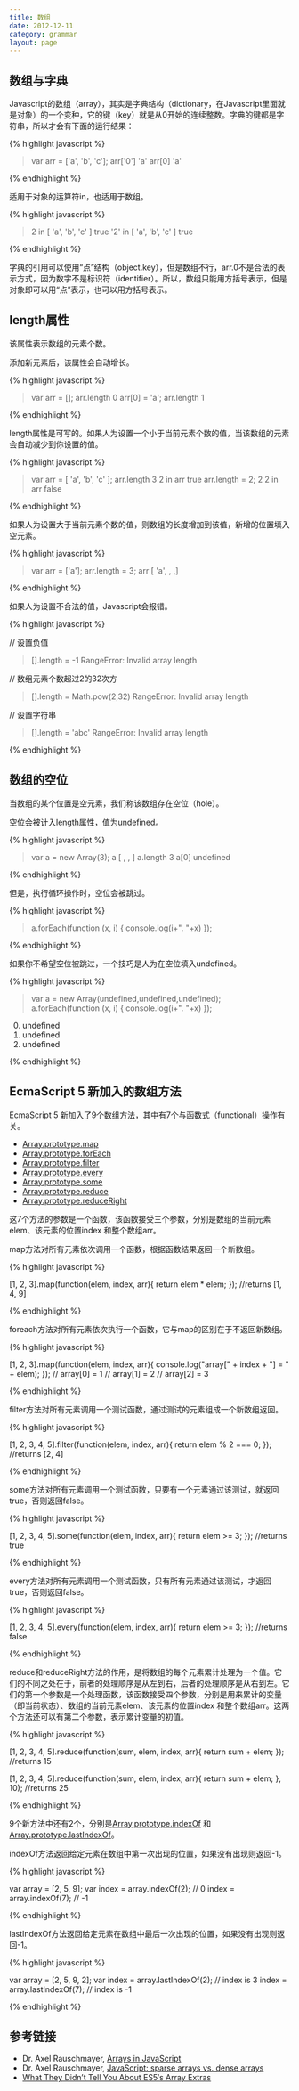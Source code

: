 ```yaml
---
title: 数组
date: 2012-12-11
category: grammar
layout: page
---
```


## 数组与字典

Javascript的数组（array），其实是字典结构（dictionary，在Javascript里面就是对象）的一个变种，它的键（key）就是从0开始的连续整数。字典的键都是字符串，所以才会有下面的运行结果：

{% highlight javascript %}

 > var arr = ['a', 'b', 'c'];
 > arr['0']
 'a'
 > arr[0]
 'a'

{% endhighlight %}

适用于对象的运算符in，也适用于数组。

{% highlight javascript %}

>2 in [ 'a', 'b', 'c' ]
true
>'2' in [ 'a', 'b', 'c' ]
true

{% endhighlight %}

字典的引用可以使用“点”结构（object.key），但是数组不行，arr.0不是合法的表示方式，因为数字不是标识符（identifier）。所以，数组只能用方括号表示，但是对象即可以用“点”表示，也可以用方括号表示。

## length属性

该属性表示数组的元素个数。

添加新元素后，该属性会自动增长。

{% highlight javascript %}

> var arr = [];
> arr.length
0
> arr[0] = 'a';
> arr.length
1

{% endhighlight %}

length属性是可写的。如果人为设置一个小于当前元素个数的值，当该数组的元素会自动减少到你设置的值。

{% highlight javascript %}

> var arr = [ 'a', 'b', 'c' ];
> arr.length
3
> 2 in arr
true
> arr.length = 2;
2
> 2 in arr
false

{% endhighlight %}

如果人为设置大于当前元素个数的值，则数组的长度增加到该值，新增的位置填入空元素。

{% highlight javascript %}

> var arr = ['a'];
> arr.length = 3;
> arr
[ 'a', , ,]

{% endhighlight %}

如果人为设置不合法的值，Javascript会报错。

{% highlight javascript %}

// 设置负值
> [].length = -1
RangeError: Invalid array length

// 数组元素个数超过2的32次方
> [].length = Math.pow(2,32)
RangeError: Invalid array length

// 设置字符串
> [].length = 'abc'
RangeError: Invalid array length

{% endhighlight %}

## 数组的空位

当数组的某个位置是空元素，我们称该数组存在空位（hole）。

空位会被计入length属性，值为undefined。

{% highlight javascript %}

> var a = new Array(3);
> a
[ , ,  ]
> a.length
3
> a[0]
undefined

{% endhighlight %}

但是，执行循环操作时，空位会被跳过。

{% highlight javascript %}

> a.forEach(function (x, i) { console.log(i+". "+x) });

{% endhighlight %}

如果你不希望空位被跳过，一个技巧是人为在空位填入undefined。

{% highlight javascript %}

> var a = new Array(undefined,undefined,undefined);
> a.forEach(function (x, i) { console.log(i+". "+x) });
0. undefined
1. undefined
2. undefined

{% endhighlight %}

## EcmaScript 5 新加入的数组方法

EcmaScript 5 新加入了9个数组方法，其中有7个与函数式（functional）操作有关。

- [Array.prototype.map](https://developer.mozilla.org/en/JavaScript/Reference/Global_Objects/Array/map)
- [Array.prototype.forEach](https://developer.mozilla.org/en/JavaScript/Reference/Global_Objects/Array/forEach)
- [Array.prototype.filter](https://developer.mozilla.org/en/JavaScript/Reference/Global_Objects/Array/filter)
- [Array.prototype.every](https://developer.mozilla.org/en/JavaScript/Reference/Global_Objects/Array/every)
- [Array.prototype.some](https://developer.mozilla.org/en/JavaScript/Reference/Global_Objects/Array/some)
- [Array.prototype.reduce](https://developer.mozilla.org/en/JavaScript/Reference/Global_Objects/Array/reduce)
- [Array.prototype.reduceRight](https://developer.mozilla.org/en/JavaScript/Reference/Global_Objects/Array/reduceRight)

这7个方法的参数是一个函数，该函数接受三个参数，分别是数组的当前元素elem、该元素的位置index 和整个数组arr。

map方法对所有元素依次调用一个函数，根据函数结果返回一个新数组。

{% highlight javascript %}

[1, 2, 3].map(function(elem, index, arr){
    return elem * elem;
});
//returns [1, 4, 9]

{% endhighlight %}

foreach方法对所有元素依次执行一个函数，它与map的区别在于不返回新数组。

{% highlight javascript %}

[1, 2, 3].map(function(elem, index, arr){
    console.log("array[" + index + "] = " + elem);
});
// array[0] = 1
// array[1] = 2
// array[2] = 3

{% endhighlight %}

filter方法对所有元素调用一个测试函数，通过测试的元素组成一个新数组返回。

{% highlight javascript %}

[1, 2, 3, 4, 5].filter(function(elem, index, arr){
    return elem % 2 === 0;
});
//returns [2, 4]

{% endhighlight %}

some方法对所有元素调用一个测试函数，只要有一个元素通过该测试，就返回true，否则返回false。

{% highlight javascript %}

[1, 2, 3, 4, 5].some(function(elem, index, arr){
    return elem >= 3;
});
//returns true

{% endhighlight %}

every方法对所有元素调用一个测试函数，只有所有元素通过该测试，才返回true，否则返回false。

{% highlight javascript %}

[1, 2, 3, 4, 5].every(function(elem, index, arr){
    return elem >= 3;
});
//returns false

{% endhighlight %}

reduce和reduceRight方法的作用，是将数组的每个元素累计处理为一个值。它们的不同之处在于，前者的处理顺序是从左到右，后者的处理顺序是从右到左。它们的第一个参数是一个处理函数，该函数接受四个参数，分别是用来累计的变量（即当前状态）、数组的当前元素elem、该元素的位置index 和整个数组arr。这两个方法还可以有第二个参数，表示累计变量的初值。

{% highlight javascript %}

[1, 2, 3, 4, 5].reduce(function(sum, elem, index, arr){
    return sum + elem;
});
//returns 15

[1, 2, 3, 4, 5].reduce(function(sum, elem, index, arr){
    return sum + elem;
}, 10);
//returns 25

{% endhighlight %}

9个新方法中还有2个，分别是[Array.prototype.indexOf](https://developer.mozilla.org/en-US/docs/JavaScript/Reference/Global_Objects/Array/indexOf) 和[Array.prototype.lastIndexOf](https://developer.mozilla.org/en-US/docs/JavaScript/Reference/Global_Objects/Array/lastIndexOf)。

indexOf方法返回给定元素在数组中第一次出现的位置，如果没有出现则返回-1。

{% highlight javascript %}

var array = [2, 5, 9];
var index = array.indexOf(2);
// 0
index = array.indexOf(7);
// -1

{% endhighlight %}

lastIndexOf方法返回给定元素在数组中最后一次出现的位置，如果没有出现则返回-1。

{% highlight javascript %}

var array = [2, 5, 9, 2];
var index = array.lastIndexOf(2);
// index is 3
index = array.lastIndexOf(7);
// index is -1

{% endhighlight %}

## 参考链接

- Dr. Axel Rauschmayer, [Arrays in JavaScript](http://www.2ality.com/2012/12/arrays.html)
- Dr. Axel Rauschmayer, [JavaScript: sparse arrays vs. dense arrays](http://www.2ality.com/2012/06/dense-arrays.html)
- [What They Didn’t Tell You About ES5′s Array Extras](http://net.tutsplus.com/tutorials/javascript-ajax/what-they-didnt-tell-you-about-es5s-array-extras/)
